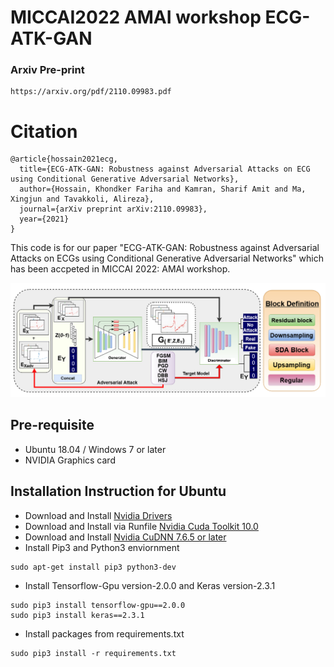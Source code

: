 # MICCAI2022 AMAI workshop ECG-ATK-GAN

### Arxiv Pre-print
```
https://arxiv.org/pdf/2110.09983.pdf
```

# Citation
```
@article{hossain2021ecg,
  title={ECG-ATK-GAN: Robustness against Adversarial Attacks on ECG using Conditional Generative Adversarial Networks},
  author={Hossain, Khondker Fariha and Kamran, Sharif Amit and Ma, Xingjun and Tavakkoli, Alireza},
  journal={arXiv preprint arXiv:2110.09983},
  year={2021}
}
```



This code is for our paper "ECG-ATK-GAN: Robustness against Adversarial Attacks on ECGs using Conditional Generative Adversarial Networks" which has been accpeted in MICCAI 2022: AMAI workshop.

![](Fig1.png)


## Pre-requisite
- Ubuntu 18.04 / Windows 7 or later
- NVIDIA Graphics card


## Installation Instruction for Ubuntu
- Download and Install [Nvidia Drivers](https://www.nvidia.com/Download/driverResults.aspx/142567/en-us)
- Download and Install via Runfile [Nvidia Cuda Toolkit 10.0](https://developer.nvidia.com/cuda-10.0-download-archive?target_os=Linux&target_arch=x86_64&target_distro=Ubuntu&target_version=1804&target_type=runfilelocal)
- Download and Install [Nvidia CuDNN 7.6.5 or later](https://developer.nvidia.com/rdp/cudnn-archive)
- Install Pip3 and Python3 enviornment
```
sudo apt-get install pip3 python3-dev
```
- Install Tensorflow-Gpu version-2.0.0 and Keras version-2.3.1
```
sudo pip3 install tensorflow-gpu==2.0.0
sudo pip3 install keras==2.3.1
```
- Install packages from requirements.txt
```
sudo pip3 install -r requirements.txt
```
